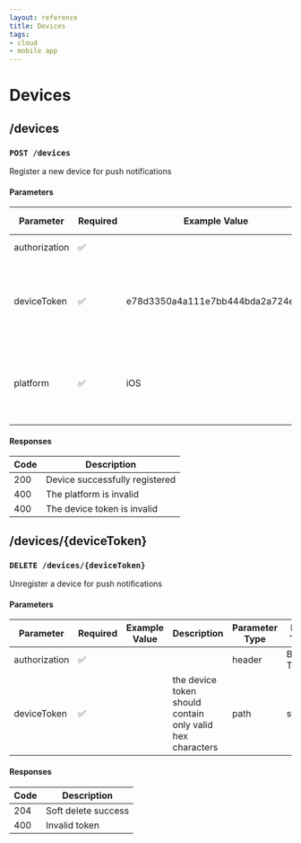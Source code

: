 ```yaml
---
layout: reference
title: Devices
tags:
- cloud
- mobile app
---
```


# Devices
## /devices
### `POST /devices`
Register a new device for push notifications

#### Parameters

Parameter | Required | Example Value | Description | Parameter Type | Data Type | Schema
------------ | ------------ | ------------ | ------------ | ------------ | ------------ | ------------
authorization | ✅  |  |  | header | Bearer Token |
deviceToken | ✅ | e78d3350a4a111e7bb444bda2a724e53 | the device token should contain only valid hex characters | body | string |
platform | ✅ | iOS | the supported platforms are currently iOS and android | body | string | { enum: iOS,android }

#### Responses

Code | Description
------------ | ------------
200 | Device successfully registered
400 | The platform is invalid
400 | The device token is invalid



## /devices/{deviceToken}
### `DELETE /devices/{deviceToken}`
Unregister a device for push notifications

#### Parameters

Parameter | Required | Example Value | Description | Parameter Type | Data Type | Schema
------------ | ------------ | ------------ | ------------ | ------------ | ------------ | ------------
authorization | ✅  |  |  | header | Bearer Token |
deviceToken | ✅  |  | the device token should contain only valid hex characters | path | string |

#### Responses

Code | Description
------------ | ------------
204 | Soft delete success
400 | Invalid token

